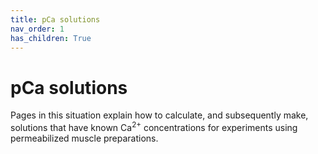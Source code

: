 ```yaml
---
title: pCa solutions
nav_order: 1
has_children: True
---
```


# pCa solutions

Pages in this situation explain how to calculate, and subsequently make, solutions that have known Ca<sup>2+</sup> concentrations for experiments using permeabilized muscle preparations.

